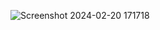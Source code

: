 ![Screenshot 2024-02-20 171718](https://github.com/SANGAAM/PHP_Project/assets/96041004/db7f0b8e-9606-49e3-a6f1-35b9e07cb89c)
